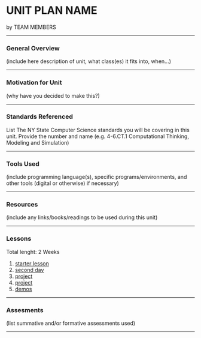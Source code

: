 # UNIT PLAN NAME
by TEAM MEMBERS

-----

### General Overview
(include here description of unit, what class(es) it fits into, when...)

---

### Motivation for Unit
(why have you decided to make this?)

---

### Standards Referenced
List The NY State Computer Science standards you will be covering in this unit. Provide the number and name (e.g. 4-6.CT.1 Computational Thinking, Modeling and Simulation)

---

### Tools Used
(include programming language(s), specific programs/environments, and other tools (digital or otherwise) if necessary)

---

### Resources
(include any links/books/readings to be used during this unit)

---

### Lessons
Total lenght: 2 Weeks
1. [starter lesson](01_start)
2. [second day](02_whatever)
3. [project](03_multi_day)
4. [project](03_multi_day)
5. [demos](05_demos)

---

### Assesments
(list summative and/or formative assessments used)

---
